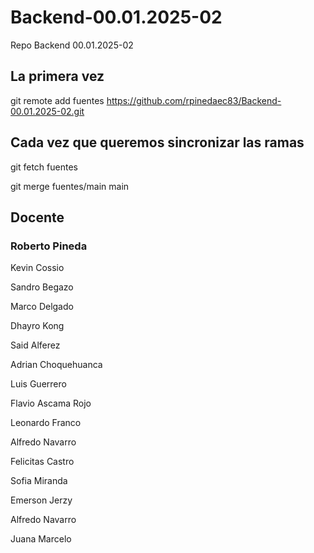 # Backend-00.01.2025-02
Repo Backend 00.01.2025-02





























## La primera vez
git remote add fuentes https://github.com/rpinedaec83/Backend-00.01.2025-02.git


## Cada vez que queremos sincronizar las ramas
git fetch fuentes

git merge fuentes/main main




## Docente
### Roberto Pineda

Kevin Cossio

Sandro Begazo

Marco Delgado

Dhayro Kong

Said Alferez

Adrian Choquehuanca 

Luis Guerrero

Flavio Ascama Rojo

Leonardo Franco

Alfredo Navarro

Felicitas Castro

Sofia Miranda

Emerson Jerzy

Alfredo Navarro

Juana Marcelo 
